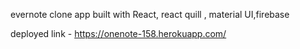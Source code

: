  evernote clone app built with React, react quill , material UI,firebase
 
 deployed link - https://onenote-158.herokuapp.com/ 
